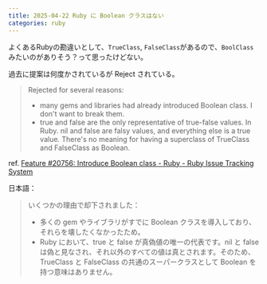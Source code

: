 ```yaml
---
title: 2025-04-22 Ruby に Boolean クラスはない
categories: ruby
---
```


よくあるRubyの勘違いとして、`TrueClass`, `FalseClass`があるので、`BoolClass` みたいのがありそう？って思ったけどない。

過去に提案は何度かされているが Reject されている。

> Rejected for several reasons:
>
> - many gems and libraries had already introduced Boolean class. I don't want to break them.
> - true and false are the only representative of true-false values. In Ruby. nil and false are falsy values, and everything else is a true value. There's no meaning for having a superclass of TrueClass and FalseClass as Boolean.

ref. [Feature #20756: Introduce Boolean class - Ruby - Ruby Issue Tracking System](https://bugs.ruby-lang.org/issues/20756)

日本語：

> いくつかの理由で却下されました：
> - 多くの gem やライブラリがすでに Boolean クラスを導入しており、それらを壊したくなかったため。
> - Ruby において、true と false が真偽値の唯一の代表です。nil と false は偽と見なされ、それ以外のすべての値は真とされます。そのため、TrueClass と FalseClass の共通のスーパークラスとして Boolean を持つ意味はありません。
